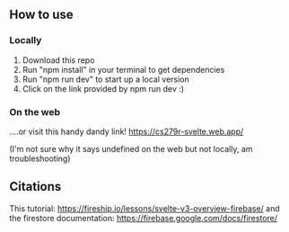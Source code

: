 ## How to use
### Locally
1. Download this repo
2. Run "npm install" in your terminal to get dependencies
3. Run "npm run dev" to start up a local version
4. Click on the link provided by npm run dev :)

### On the web
....or visit this handy dandy link! 
https://cs279r-svelte.web.app/

(I'm not sure why it says undefined on the web but not locally, am troubleshooting)

## Citations
This tutorial: https://fireship.io/lessons/svelte-v3-overview-firebase/
and the firestore documentation: https://firebase.google.com/docs/firestore/